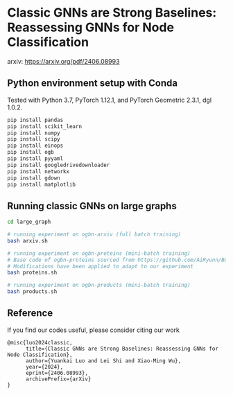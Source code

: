 # Classic GNNs are Strong Baselines: Reassessing GNNs for Node Classification

arxiv: https://arxiv.org/pdf/2406.08993

## Python environment setup with Conda

Tested with Python 3.7, PyTorch 1.12.1, and PyTorch Geometric 2.3.1, dgl 1.0.2.

```bash
pip install pandas
pip install scikit_learn
pip install numpy
pip install scipy
pip install einops
pip install ogb
pip install pyyaml
pip install googledrivedownloader
pip install networkx
pip install gdown
pip install matplotlib
```

## Running classic GNNs on large graphs

```bash
cd large_graph

# running experiment on ogbn-arxiv (full batch training)
bash arxiv.sh

# running experiment on ogbn-proteins (mini-batch training) 
# Base code of ogbn-proteins sourced from https://github.com/AiRyunn/BoT (Yangkun Wang, Jiarui Jin, Weinan Zhang, Yong Yu, Zheng Zhang, and David Wipf. Bag of tricks for node classification with graph neural networks. arXiv preprint arXiv:2103.13355, 2021.)
# Modifications have been applied to adapt to our experiment
bash proteins.sh

# running experiment on ogbn-products (mini-batch training)
bash products.sh
```

## Reference

If you find our codes useful, please consider citing our work

```
@misc{luo2024classic,
      title={Classic GNNs are Strong Baselines: Reassessing GNNs for Node Classification}, 
      author={Yuankai Luo and Lei Shi and Xiao-Ming Wu},
      year={2024},
      eprint={2406.08993},
      archivePrefix={arXiv}
}
```
